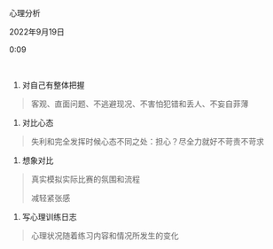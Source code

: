 心理分析

2022年9月19日

0:09

 

1.  对自己有整体把握

> 客观、直面问题、不逃避现况、不害怕犯错和丢人、不妄自菲薄

1.  对比心态

> 失利和完全发挥时候心态不同之处：担心？尽全力就好不苛责不苛求

1.  想象对比

> 真实模拟实际比赛的氛围和流程
>
> 减轻紧张感

1.  写心理训练日志

> 心理状况随着练习内容和情况所发生的变化

